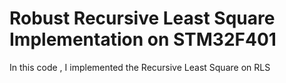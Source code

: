 # Robust Recursive Least Square Implementation on STM32F401
In this code , I implemented the Recursive Least Square on RLS 
